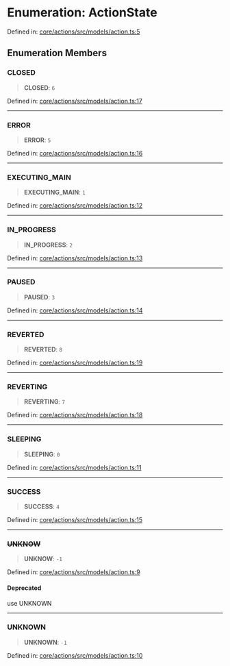 # Enumeration: ActionState

Defined in: [core/actions/src/models/action.ts:5](https://github.com/LaWebcapsule/orbits/blob/3a217bbd0712031136005e5168b0a35f99e58e0a/core/actions/src/models/action.ts#L5)

## Enumeration Members

### CLOSED

> **CLOSED**: `6`

Defined in: [core/actions/src/models/action.ts:17](https://github.com/LaWebcapsule/orbits/blob/3a217bbd0712031136005e5168b0a35f99e58e0a/core/actions/src/models/action.ts#L17)

***

### ERROR

> **ERROR**: `5`

Defined in: [core/actions/src/models/action.ts:16](https://github.com/LaWebcapsule/orbits/blob/3a217bbd0712031136005e5168b0a35f99e58e0a/core/actions/src/models/action.ts#L16)

***

### EXECUTING\_MAIN

> **EXECUTING\_MAIN**: `1`

Defined in: [core/actions/src/models/action.ts:12](https://github.com/LaWebcapsule/orbits/blob/3a217bbd0712031136005e5168b0a35f99e58e0a/core/actions/src/models/action.ts#L12)

***

### IN\_PROGRESS

> **IN\_PROGRESS**: `2`

Defined in: [core/actions/src/models/action.ts:13](https://github.com/LaWebcapsule/orbits/blob/3a217bbd0712031136005e5168b0a35f99e58e0a/core/actions/src/models/action.ts#L13)

***

### PAUSED

> **PAUSED**: `3`

Defined in: [core/actions/src/models/action.ts:14](https://github.com/LaWebcapsule/orbits/blob/3a217bbd0712031136005e5168b0a35f99e58e0a/core/actions/src/models/action.ts#L14)

***

### REVERTED

> **REVERTED**: `8`

Defined in: [core/actions/src/models/action.ts:19](https://github.com/LaWebcapsule/orbits/blob/3a217bbd0712031136005e5168b0a35f99e58e0a/core/actions/src/models/action.ts#L19)

***

### REVERTING

> **REVERTING**: `7`

Defined in: [core/actions/src/models/action.ts:18](https://github.com/LaWebcapsule/orbits/blob/3a217bbd0712031136005e5168b0a35f99e58e0a/core/actions/src/models/action.ts#L18)

***

### SLEEPING

> **SLEEPING**: `0`

Defined in: [core/actions/src/models/action.ts:11](https://github.com/LaWebcapsule/orbits/blob/3a217bbd0712031136005e5168b0a35f99e58e0a/core/actions/src/models/action.ts#L11)

***

### SUCCESS

> **SUCCESS**: `4`

Defined in: [core/actions/src/models/action.ts:15](https://github.com/LaWebcapsule/orbits/blob/3a217bbd0712031136005e5168b0a35f99e58e0a/core/actions/src/models/action.ts#L15)

***

### ~~UNKNOW~~

> **UNKNOW**: `-1`

Defined in: [core/actions/src/models/action.ts:9](https://github.com/LaWebcapsule/orbits/blob/3a217bbd0712031136005e5168b0a35f99e58e0a/core/actions/src/models/action.ts#L9)

#### Deprecated

use UNKNOWN

***

### UNKNOWN

> **UNKNOWN**: `-1`

Defined in: [core/actions/src/models/action.ts:10](https://github.com/LaWebcapsule/orbits/blob/3a217bbd0712031136005e5168b0a35f99e58e0a/core/actions/src/models/action.ts#L10)
